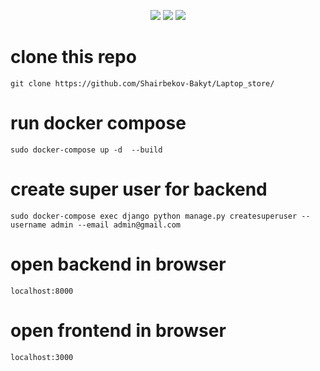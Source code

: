 <p align="center">
  <img src="https://img.shields.io/badge/Author-c0mrade-cyan?style=flat-square">
  <img src="https://img.shields.io/badge/Open%20Source-Yes-cyan?style=flat-square">
  <img src="https://img.shields.io/badge/Written%20In-python,javascript-cyan?style=flat-square">
</p>

# clone this repo 
```
git clone https://github.com/Shairbekov-Bakyt/Laptop_store/
```

# run docker compose 
```
sudo docker-compose up -d  --build
```
# create super user for backend
```
sudo docker-compose exec django python manage.py createsuperuser --username admin --email admin@gmail.com
```
# open backend in browser
```
localhost:8000
```
# open frontend  in browser
```
localhost:3000
```

